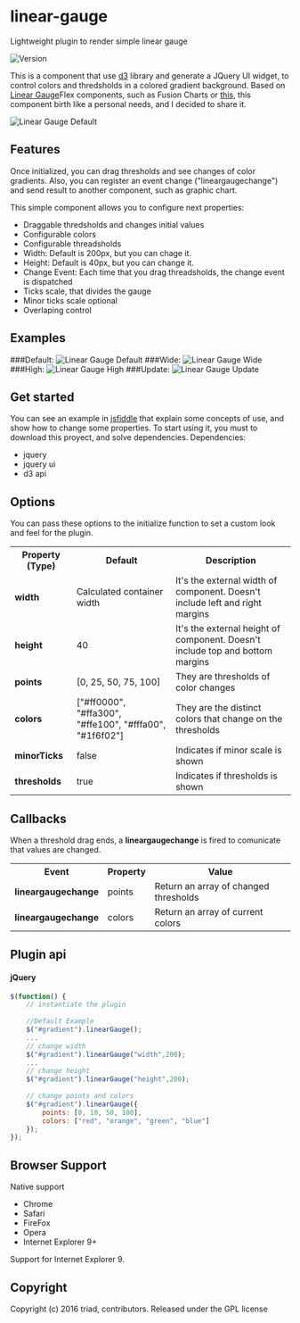 # linear-gauge

Lightweight plugin to render simple linear gauge

![Version](http://img.shields.io/version/0.7.5.png?color=green)


This is a component that use [d3](http://d3js.org/) library and generate a JQuery UI widget, to control colors and thredsholds in a colored gradient background.
Based on [Linear Gauge](http://docs.fusioncharts.com/flex/charts/)Flex components, such as Fusion Charts or [this](http://www.ardisialabs.com/flex-components/linearGauges), this component birth like a personal needs, and I decided to share it.

![Linear Gauge Default](http://rawgit.com/lflores/linear-gauge/master/src/images/linear-gauge-default.png)

## Features
Once initialized, you can drag thresholds and see changes of color gradients.
Also, you can register an event change ("lineargaugechange") and send result to another component, such as graphic chart.

This simple component allows you to configure next properties:
* Draggable thredsholds and changes initial values
* Configurable colors
* Configurable threadsholds
* Width: Default is 200px, but you can chage it.
* Height: Default is 40px, but you can change it.
* Change Event: Each time that you drag threadsholds, the change event is dispatched
* Ticks scale, that divides the gauge 
* Minor ticks scale optional
* Overlaping control


## Examples
###Default:
![Linear Gauge Default](http://rawgit.com/lflores/linear-gauge/master/src/images/linear-gauge.gif)
###Wide:
![Linear Gauge Wide](http://rawgit.com/lflores/linear-gauge/master/src/images/linear-gauge-wide.png)
###High:
![Linear Gauge High](http://rawgit.com/lflores/linear-gauge/master/src/images/linear-gauge-high.png)
###Update:
![Linear Gauge Update](http://rawgit.com/lflores/linear-gauge/master/src/images/linear-gauge-update.gif)


## Get started
You can see an example in [jsfiddle](http://jsfiddle.net/leoflores/6qq1zks6/) that explain some concepts of use, and show how to change some properties.
To start using it, you must to download this proyect, and solve dependencies.
Dependencies:
* jquery
* jquery ui
* d3 api



## Options
You can pass these options to the initialize function to set a custom look and feel for the plugin.

<table>
    <tr>
        <th>Property (Type)</th>
        <th>Default</th>
        <th>Description</th>
    </tr>
    <tr>
        <td><strong>width</strong></td>
        <td>Calculated container width</td>
        <td>It's the external width of component. Doesn't include left and right margins</td>
    </tr>
  <tr>
        <td><strong>height</strong></td>
        <td>40</td>
        <td>It's the external height of component. Doesn't include top and bottom margins</td>
    </tr>
    <tr>
        <td><strong>points</strong></td>
        <td>[0, 25, 50, 75, 100]</td>
        <td>They are thresholds of color changes</td>
    </tr>
    <tr>
        <td><strong>colors</strong></td>
        <td>["#ff0000", "#ffa300", "#ffe100", "#fffa00", "#1f6f02"]</td>
        <td>They are the distinct colors that change on the thresholds</td>
    </tr>
     <tr>
        <td><strong>minorTicks</strong></td>
        <td>false</td>
        <td>Indicates if minor scale is shown</td>
    </tr><tr>
        <td><strong>thresholds</strong></td>
        <td>true</td>
        <td>Indicates if thresholds is shown</td>
    </tr>
</table>


## Callbacks
When a threshold drag ends, a <strong>lineargaugechange</strong> is fired to comunicate that values are changed.
<table>
    <tr>
        <th>Event</th>
        <th>Property</th>
        <th>Value</th>
    </tr>
    <tr>
        <td><strong>lineargaugechange</strong></td>
        <td>points</td>
        <td>Return an array of changed thresholds</td>
    </tr>
  <tr>
        <td><strong>lineargaugechange</strong></td>
        <td>colors</td>
        <td>Return an array of current colors</td>
    </tr>
</table>


## Plugin api
#### jQuery

```javascript
$(function() {
    // instantiate the plugin
    
    //Default Example
    $("#gradient").linearGauge();
    ...
    // change width
    $("#gradient").linearGauge("width",200);
    ...
    // change height
    $("#gradient").linearGauge("height",200);
    
    // change points and colors
    $("#gradient").linearGauge({
        points: [0, 10, 50, 100],
        colors: ["red", "orange", "green", "blue"]
    });
});
```


## Browser Support
Native support

* Chrome
* Safari
* FireFox
* Opera
* Internet Explorer 9+

Support for Internet Explorer 9.


## Copyright
Copyright (c) 2016 triad, contributors. Released under the GPL license